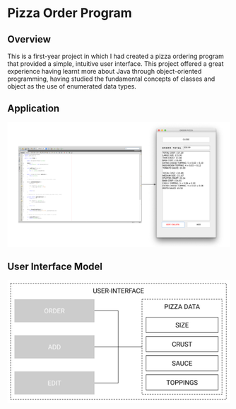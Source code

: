 # Pizza Order Program 

## Overview

This is a first-year project in which I had created a pizza ordering program that provided a simple, intuitive user interface. This project offered a great experience having learnt more about Java through object-oriented programming, having studied the fundamental concepts of classes and object as the use of enumerated data types.

## Application
![](assets/order.png)

## User Interface Model

![](assets/ui.png)

